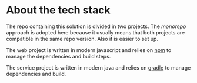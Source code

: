 # About the tech stack

The repo containing this solution is divided in two projects. The _monorepo_ approach is adopted here because it usually
means that both projects are compatible in the same repo version. Also it is easier to set up.

The web project is written in modern javascript and relies on [npm](https://www.npmjs.com/) to manage the dependencies
and build steps.

The service project is written in modern java and relies on [gradle](https://gradle.org/) to manage dependencies and
build.
